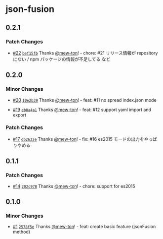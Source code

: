 # json-fusion

## 0.2.1

### Patch Changes

- [#22](https://github.com/hacomono-lib/json-fusion/pull/22) [`bef15fb`](https://github.com/hacomono-lib/json-fusion/commit/bef15fb1e5c2f3807c3148568111f29fead5ff83) Thanks [@mew-ton](https://github.com/mew-ton)! - chore: #21 リリース情報が repository にない / npm パッケージの情報が不足してる など

## 0.2.0

### Minor Changes

- [#20](https://github.com/hacomono-lib/json-fusion/pull/20) [`10e2b39`](https://github.com/hacomono-lib/json-fusion/commit/10e2b391ec2b60edd4dd01820d7046f59b3d3936) Thanks [@mew-ton](https://github.com/mew-ton)! - feat: #11 no spread index.json mode

- [#19](https://github.com/hacomono-lib/json-fusion/pull/19) [`eb8a4a1`](https://github.com/hacomono-lib/json-fusion/commit/eb8a4a180668303a88bab0a7e7bdc768c56ff6de) Thanks [@mew-ton](https://github.com/mew-ton)! - feat: #12 support yaml import and export

### Patch Changes

- [#17](https://github.com/hacomono-lib/json-fusion/pull/17) [`db2632e`](https://github.com/hacomono-lib/json-fusion/commit/db2632e7cbd451e63abf12124856cc99338f1f75) Thanks [@mew-ton](https://github.com/mew-ton)! - fix: #16 es2015 モードの出力をやっぱりやめる

## 0.1.1

### Patch Changes

- [#14](https://github.com/hacomono-lib/json-fusion/pull/14) [`202c978`](https://github.com/hacomono-lib/json-fusion/commit/202c978baa30717db679cd637121670fa8e5598e) Thanks [@mew-ton](https://github.com/mew-ton)! - chore: support for es2015

## 0.1.0

### Minor Changes

- [#1](https://github.com/hacomono-lib/json-fusion/pull/1) [`2578f5e`](https://github.com/hacomono-lib/json-fusion/commit/2578f5e77252f256c951f45d196f5f1c9ed4c2cb) Thanks [@mew-ton](https://github.com/mew-ton)! - feat: create basic feature (jsonFusion method)
